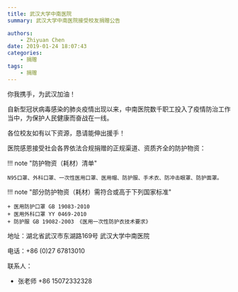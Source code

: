 ```yaml
---
title: 武汉大学中南医院
summary: 武汉大学中南医院接受校友捐赠公告

authors:
    - Zhiyuan Chen
date: 2019-01-24 18:07:43
categories: 
    - 捐赠
tags:
    - 捐赠
---
```


你我携手，为武汉加油！

自新型冠状病毒感染的肺炎疫情出现以来，中南医院数千职工投入了疫情防治工作当中，为保护人民健康而奋战在一线。

各位校友如有以下资源，恳请能伸出援手！

医院感恩接受社会各界依法合规捐赠的正规渠道、资质齐全的防护物资：

!!! note "防护物资（耗材）清单"

    N95口罩、外科口罩、一次性医用口罩、医用帽、防护服、手术衣、防冲击眼罩、防护面罩。

!!! note "部分防护物资（耗材）需符合或高于下列国家标准"

    + 医用防护口罩 GB 19083-2010
    + 医用外科口罩 YY 0469-2010
    + 防护服 GB 19082-2003 《医用一次性防护衣技术要求》

地址：湖北省武汉市东湖路169号 武汉大学中南医院

电话：+86 (0)27 67813010

联系人：

+ 张老师 +86 15072332328
